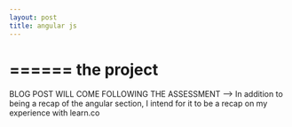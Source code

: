 ```yaml
---
layout: post
title: angular js
---
```


======
**the project**
======

BLOG POST WILL COME FOLLOWING THE ASSESSMENT --> In addition to being a recap of the angular section, I intend for it to be a recap on my experience with learn.co

